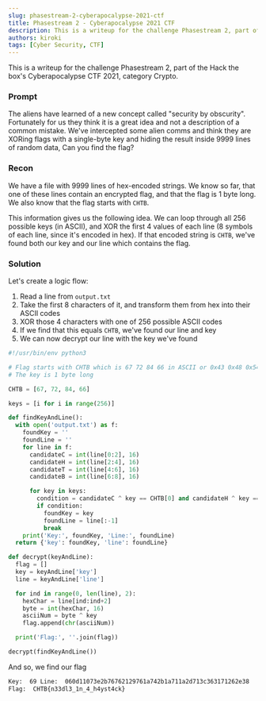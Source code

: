 ```yaml
---
slug: phasestream-2-cyberapocalypse-2021-ctf
title: Phasestream 2 - Cyberapocalypse 2021 CTF
description: This is a writeup for the challenge Phasestream 2, part of the Hack the box's Cyberapocalypse CTF 2021, category Crypto.
authors: kiroki
tags: [Cyber Security, CTF]
---
```


This is a writeup for the challenge Phasestream 2, part of the Hack the box's Cyberapocalypse CTF 2021, category Crypto.

### Prompt

The aliens have learned of a new concept called "security by obscurity". Fortunately for us they think it is a great idea and not a description of a common mistake. We've intercepted some alien comms and think they are XORing flags with a single-byte key and hiding the result inside 9999 lines of random data, Can you find the flag?

<!-- truncate -->

### Recon

We have a file with 9999 lines of hex-encoded strings. We know so far, that one of these lines contain an encrypted flag, and that the flag is 1 byte long. We also know that the flag starts with `CHTB`.

This information gives us the following idea. We can loop through all 256 possible keys (in ASCII), and XOR the first 4 values of each line (8 symbols of each line, since it's encoded in hex). If that encoded string is `CHTB`, we've found both our key and our line which contains the flag.

### Solution

Let's create a logic flow:

1. Read a line from `output.txt`
2. Take the first 8 characters of it, and transform them from hex into their ASCII codes
3. XOR those 4 characters with one of 256 possible ASCII codes
4. If we find that this equals `CHTB`, we've found our line and key
5. We can now decrypt our line with the key we've found

```python
#!/usr/bin/env python3

# Flag starts with CHTB which is 67 72 84 66 in ASCII or 0x43 0x48 0x54 0x42 in hex
# The key is 1 byte long

CHTB = [67, 72, 84, 66]

keys = [i for i in range(256)]

def findKeyAndLine():
  with open('output.txt') as f:
    foundKey = ''
    foundLine = ''
    for line in f:
      candidateC = int(line[0:2], 16)
      candidateH = int(line[2:4], 16)
      candidateT = int(line[4:6], 16)
      candidateB = int(line[6:8], 16)

      for key in keys:
        condition = candidateC ^ key == CHTB[0] and candidateH ^ key == CHTB[1] and candidateT ^ key == CHTB[2] and candidateB ^ key == CHTB[3]
        if condition:
          foundKey = key
          foundLine = line[:-1]
          break
    print('Key:', foundKey, 'Line:', foundLine)
  return {'key': foundKey, 'line': foundLine}

def decrypt(keyAndLine):
  flag = []
  key = keyAndLine['key']
  line = keyAndLine['line']

  for ind in range(0, len(line), 2):
    hexChar = line[ind:ind+2]
    byte = int(hexChar, 16)
    asciiNum = byte ^ key
    flag.append(chr(asciiNum))

  print('Flag:', ''.join(flag))

decrypt(findKeyAndLine())
```

And so, we find our flag

```sh
Key:  69 Line:  060d11073e2b76762129761a742b1a711a2d713c363171262e38
Flag:  CHTB{n33dl3_1n_4_h4yst4ck}
```